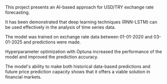 This project presents an AI-based approach for USD/TRY exchange rate forecasting.

It has been demonstrated that deep learning techniques (RNN-LSTM) can be used effectively in the analysis of time series data.

The model was trained on exchange rate data between 01-01-2020 and 03-01-2025 and predictions were made.

Hyperparameter optimization with Optuna increased the performance of the model and improved the prediction accuracy.

The model's ability to make both historical data-based predictions and future price prediction capacity shows that it offers a viable solution in financial markets.
